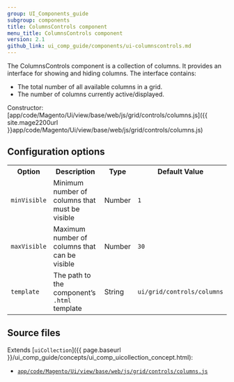 ```yaml
---
group: UI_Components_guide
subgroup: components
title: ColumnsControls component
menu_title: ColumnsControls component
version: 2.1
github_link: ui_comp_guide/components/ui-columnscontrols.md
---
```


The ColumnsControls component is a collection of columns. It provides an interface for showing and hiding columns. The interface contains:

* The total number of all available columns in a grid.
* The number of columns currently active/displayed.

Constructor: [app/code/Magento/Ui/view/base/web/js/grid/controls/columns.js]({{ site.mage2200url }}app/code/Magento/Ui/view/base/web/js/grid/controls/columns.js)

## Configuration options

<table>
  <tr>
    <th>Option</th>
    <th>Description</th>
    <th>Type</th>
    <th>Default Value</th>
  </tr>
  <tr>
    <td><code>minVisible</code></td>
    <td>Minimum number of columns that must be visible</td>
    <td>Number</td>
    <td><code>1</code></td>
  </tr>
  <tr>
    <td><code>maxVisible</code></td>
    <td>Maximum number of columns that can be visible</td>
    <td>Number</td>
    <td><code>30</code></td>
  </tr>
  <tr>
    <td><code>template</code></td>
    <td>The path to the component’s <code>.html</code> template</td>
    <td>String</td>
    <td><code>ui/grid/controls/columns</code></td>
  </tr>
</table>

## Source files

Extends [`uiCollection`]({{ page.baseurl }}/ui_comp_guide/concepts/ui_comp_uicollection_concept.html):

- [`app/code/Magento/Ui/view/base/web/js/grid/controls/columns.js`](https://github.com/magento/magento2ce/blob/2.1/app/code/Magento/Ui/view/base/web/js/grid/controls/columns.js)
